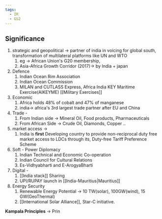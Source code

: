 ```yaml
---
tags:
  - IR
  - GS2
---
```

## Significance
1. strategic and geopolitical -> partner of india in voicing for global south, transformation of multilateral platforms like UN and WTO
	1. eg -> African Union's G20 membership, 
	2. Asia-Africa Growth Corridor (2017)-> by India + japan
2. Defence
	1. Indian Ocean Rim Association
	2. Indian Ocean Commission
	3. MILAN and CUTLASS Express, Africa India KEY Maritime Exercise(AIKEYME) [[Military Exercises]]
3. Economic 
	1. Africa holds 48% of cobalt and 47% of manganese
	2. india-> africa's 3rd largest trade partner after EU and China
4. Trade -
	1. From Indian side -> Mineral Oil, Food products, Pharmaceuticals
	2. From African Side -> Crude Oil, Diamonds, Copper ..
5. market access -> 
	1. India is **first** Developing country to provide non-reciprocal duty free market access to LDCs through its, Duty-free Tariff Preference Scheme
6. Soft - Power Diplomacy
	1. Indian Technical and Economic Co-operation
	2. Indian Council for Cultural Relations
	3. Es-Vidhyabharti and E-ArogyaBharti
7. Digital -
	1. [[India stack]] Sharing
	2. UPI/RUPAY launch in [[India-Mauritius|Mauritius]]
8. Energy Security
	1. Renewable Energy Potential -> 10 TW(solar), 100GW(wind), 15 GW(GeoThermal)
	2. [[International Solar Alliance]], Star-C initiative.

**Kampala Principles** -> Prin
